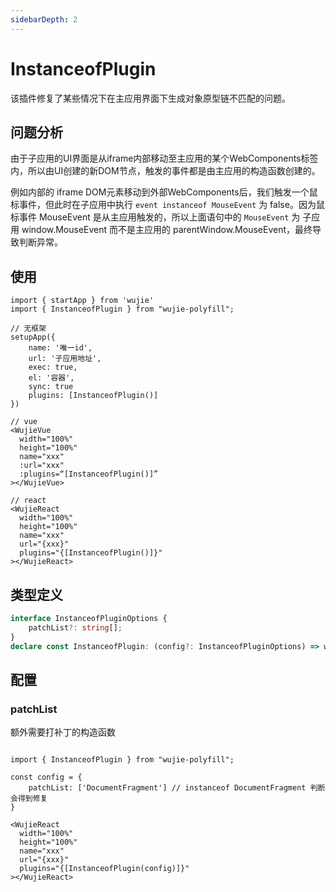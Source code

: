 ```yaml
---
sidebarDepth: 2
---
```


# InstanceofPlugin

该插件修复了某些情况下在主应用界面下生成对象原型链不匹配的问题。

## 问题分析
由于子应用的UI界面是从iframe内部移动至主应用的某个WebComponents标签内，所以由UI创建的新DOM节点，触发的事件都是由主应用的构造函数创建的。

例如内部的 iframe DOM元素移动到外部WebComponents后，我们触发一个鼠标事件，但此时在子应用中执行 `event instanceof MouseEvent` 为 false。因为鼠标事件 MouseEvent 是从主应用触发的，所以上面语句中的 `MouseEvent` 为 子应用 window.MouseEvent 而不是主应用的 parentWindow.MouseEvent，最终导致判断异常。

## 使用

```tsx
import { startApp } from 'wujie'
import { InstanceofPlugin } from "wujie-polyfill";

// 无框架
setupApp({
    name: '唯一id',
    url: '子应用地址',
    exec: true,
    el: '容器',
    sync: true
    plugins: [InstanceofPlugin()]
})

// vue
<WujieVue
  width="100%"
  height="100%"
  name="xxx"
  :url="xxx"
  :plugins=“[InstanceofPlugin()]”
></WujieVue>

// react
<WujieReact
  width="100%"
  height="100%"
  name="xxx"
  url="{xxx}"
  plugins="{[InstanceofPlugin()]}"
></WujieReact>

```



## 类型定义

```ts
interface InstanceofPluginOptions {
    patchList?: string[];
}
declare const InstanceofPlugin: (config?: InstanceofPluginOptions) => wujie.plugin;


```

## 配置

### patchList
额外需要打补丁的构造函数

```tsx

import { InstanceofPlugin } from "wujie-polyfill";

const config = {
    patchList: ['DocumentFragment'] // instanceof DocumentFragment 判断会得到修复
}

<WujieReact
  width="100%"
  height="100%"
  name="xxx"
  url="{xxx}"
  plugins="{[InstanceofPlugin(config)]}"
></WujieReact>
```